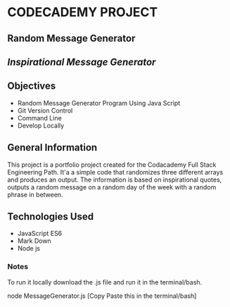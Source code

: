 

# **CODECADEMY PROJECT** 

## Random Message Generator 

## *Inspirational Message Generator*

## Objectives 

- Random Message Generator Program Using Java Script 
- Git Version Control 
- Command Line 
- Develop Locally 

## General Information 
This project is a portfolio project created for the Codacademy Full Stack Engineering Path. It'a a simple code that randomizes three different arrays and produces an output. The information is based on inspirational quotes, outputs a random message on a random day of the week with a random phrase in between. 

## Technologies Used 
- JavaScript ES6 
- Mark Down 
- Node js 


### Notes
To run it locally download the .js file and run it in the terminal/bash.

node MessageGenerator.js [Copy Paste this in the terminal/bash]









